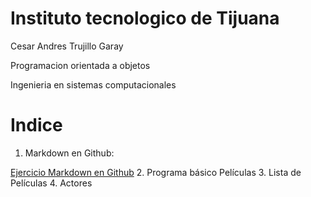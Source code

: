 # Instituto tecnologico de Tijuana

Cesar Andres Trujillo Garay

Programacion orientada a objetos

Ingenieria en sistemas computacionales

# Indice
 1. Markdown en Github:
 
[Ejercicio Markdown en Github](Setup/README.md)
    2. Programa básico Películas
    3. Lista de Películas
    4. Actores 
